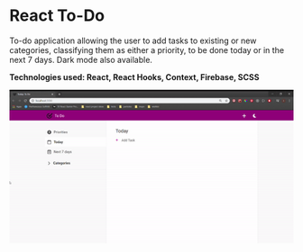 # React To-Do

To-do application allowing the user to add tasks to existing or new categories, classifying them as either a priority, to be done today or in the next 7 days. Dark mode also available.

<b>Technologies used: React, React Hooks, Context, Firebase, SCSS</b>

![](preview.gif)
